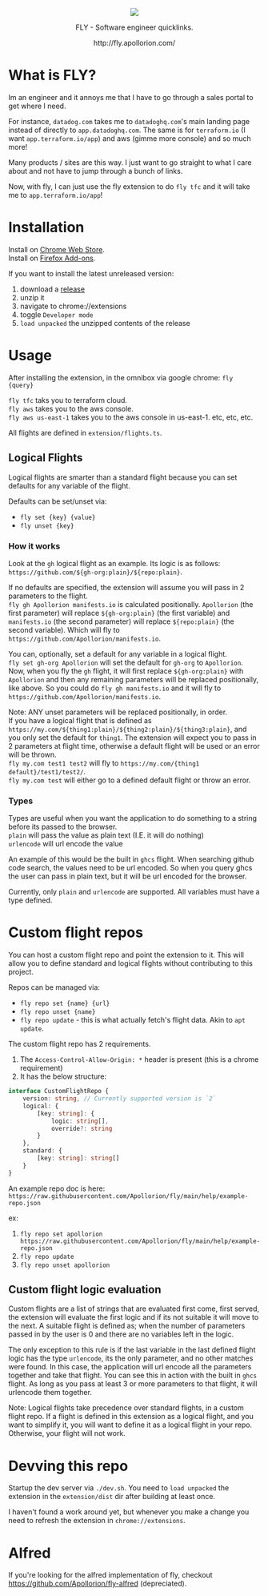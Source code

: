 <p align="center">
   <img src="https://github.com/Apollorion/fly/blob/main/extension/img.png?raw=true">
</p>
<p align="center">FLY - Software engineer quicklinks.</p>
<p align="center">http://fly.apollorion.com/</p>

# What is FLY?
Im an engineer and it annoys me that I have to go through a sales portal to get where I need.  

For instance, `datadog.com` takes me to `datadoghq.com`'s main landing page instead of directly to `app.datadoghq.com`.
The same is for `terraform.io` (I want `app.terraform.io/app`) and aws (gimme more console) and so much more!

Many products / sites are this way. I just want to go straight to what I care about and not have to jump through a bunch of links.

Now, with fly, I can just use the fly extension to do `fly tfc` and it will take me to `app.terraform.io/app`!

# Installation

Install on [Chrome Web Store](https://chrome.google.com/webstore/detail/fly/nafhoogklliiodhpleeblaafahecnpcp).  
Install on [Firefox Add-ons](https://addons.mozilla.org/en-US/firefox/addon/fly-engineers/).

If you want to install the latest unreleased version:
1. download a [release](https://github.com/Apollorion/fly/releases)
2. unzip it
3. navigate to chrome://extensions
4. toggle `Developer mode`
5. `load unpacked` the unzipped contents of the release


# Usage
After installing the extension, in the omnibox via google chrome: `fly {query}`

`fly tfc` taks you to terraform cloud.  
`fly aws` takes you to the aws console.  
`fly aws us-east-1` takes you to the aws console in us-east-1.
etc, etc, etc.

All flights are defined in `extension/flights.ts`.

## Logical Flights
Logical flights are smarter than a standard flight because you can set defaults for any variable of the flight.

Defaults can be set/unset via:
- `fly set {key} {value}`
- `fly unset {key}`

### How it works
Look at the `gh` logical flight as an example. Its logic is as follows: `https://github.com/${gh-org:plain}/${repo:plain}`.

If no defaults are specified, the extension will assume you will pass in 2 parameters to the flight.  
`fly gh Apollorion manifests.io` is calculated positionally. `Apollorion` (the first parameter) will replace `${gh-org:plain}` (the first variable)
and `manifests.io` (the second parameter) will replace `${repo:plain}` (the second variable).
Which will fly to `https://github.com/Apollorion/manifests.io`.

You can, optionally, set a default for any variable in a logical flight.  
`fly set gh-org Apollorion` will set the default for `gh-org` to `Apollorion`.
Now, when you fly the `gh` flight, it will first replace `${gh-org:plain}` with `Apollorion` and then any remaining parameters will be replaced positionally, like above.
So you could do `fly gh manifests.io` and it will fly to `https://github.com/Apollorion/manifests.io`.

Note: ANY unset parameters will be replaced positionally, in order.  
If you have a logical flight that is defined as `https://my.com/${thing1:plain}/${thing2:plain}/${thing3:plain}`, and you only set the default for `thing1`.
The extension will expect you to pass in 2 parameters at flight time, otherwise a default flight will be used or an error will be thrown.  
`fly my.com test1 test2` will fly to `https://my.com/{thing1 default}/test1/test2/`.  
`fly my.com test` will either go to a defined default flight or throw an error.

### Types
Types are useful when you want the application to do something to a string before its passed to the browser.  
`plain` will pass the value as plain text (I.E. it will do nothing)  
`urlencode` will url encode the value

An example of this would be the built in `ghcs` flight. When searching github code search, the values need to be url encoded. 
So when you query ghcs the user can pass in plain text, but it will be url encoded for the browser.

Currently, only `plain` and `urlencode` are supported. All variables must have a type defined.

# Custom flight repos
You can host a custom flight repo and point the extension to it. This will allow you to define standard and logical flights without contributing to this project.

Repos can be managed via:
- `fly repo set {name} {url}`
- `fly repo unset {name}`
- `fly repo update` - this is what actually fetch's flight data. Akin to `apt update`.

The custom flight repo has 2 requirements.
1. The `Access-Control-Allow-Origin: *` header is present (this is a chrome requirement)
2. It has the below structure:
```typescript
interface CustomFlightRepo {
    version: string, // Currently supported version is `2`
    logical: {
        [key: string]: {
            logic: string[],
            override?: string
        }
    },
    standard: {
        [key: string]: string[]
    }
}
```
An example repo doc is here: `https://raw.githubusercontent.com/Apollorion/fly/main/help/example-repo.json`

ex:
1. `fly repo set apollorion https://raw.githubusercontent.com/Apollorion/fly/main/help/example-repo.json`
2. `fly repo update`
3. `fly repo unset apollorion`

## Custom flight logic evaluation
Custom flights are a list of strings that are evaluated first come, first served, the extension will evaluate the first logic and if its not suitable it will move to the next.
A suitable flight is defined as; when the number of parameters passed in by the user is 0 and there are no variables left in the logic.

The only exception to this rule is if the last variable in the last defined flight logic has the type `urlencode`, its the only parameter, and no other matches were found.
In this case, the application will url encode all the parameters together and take that flight. You can see this in action with the built in `ghcs` flight. 
As long as you pass at least 3 or more parameters to that flight, it will urlencode them together.

Note: Logical flights take precedence over standard flights, in a custom flight repo. If a flight is defined in this extension as a logical flight, and you want to simplify it, you will want to
define it as a logical flight in your repo. Otherwise, your flight will not work.

# Devving this repo

Startup the dev server via `./dev.sh`.
You need to `load unpacked` the extension in the `extension/dist` dir after building at least once.

I haven't found a work around yet, but whenever you make a change you need to refresh the extension in `chrome://extensions`.

# Alfred
If you're looking for the alfred implementation of fly, checkout https://github.com/Apollorion/fly-alfred (depreciated).

